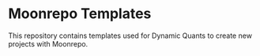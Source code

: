 # Moonrepo Templates

This repository contains templates used for Dynamic Quants to create new projects with Moonrepo.
